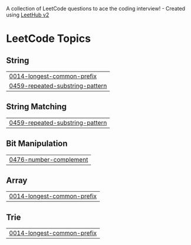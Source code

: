 A collection of LeetCode questions to ace the coding interview! - Created using [LeetHub v2](https://github.com/arunbhardwaj/LeetHub-2.0)
<!---LeetCode Topics Start-->
# LeetCode Topics
## String
|  |
| ------- |
| [0014-longest-common-prefix](https://github.com/fasilev/LeetCode/tree/master/0014-longest-common-prefix) |
| [0459-repeated-substring-pattern](https://github.com/fasilev/LeetCode/tree/master/0459-repeated-substring-pattern) |
## String Matching
|  |
| ------- |
| [0459-repeated-substring-pattern](https://github.com/fasilev/LeetCode/tree/master/0459-repeated-substring-pattern) |
## Bit Manipulation
|  |
| ------- |
| [0476-number-complement](https://github.com/fasilev/LeetCode/tree/master/0476-number-complement) |
## Array
|  |
| ------- |
| [0014-longest-common-prefix](https://github.com/fasilev/LeetCode/tree/master/0014-longest-common-prefix) |
## Trie
|  |
| ------- |
| [0014-longest-common-prefix](https://github.com/fasilev/LeetCode/tree/master/0014-longest-common-prefix) |
<!---LeetCode Topics End-->